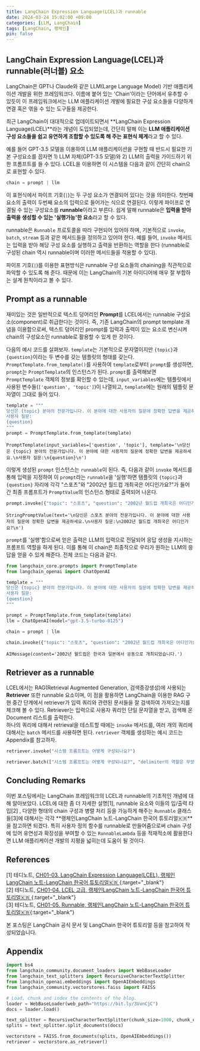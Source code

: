 ```yaml
---
title: LangChain Expression Language(LCEL)과 runnable
date: 2024-03-24 15:02:00 +09:00
categories: [LLM, LangChain]
tags: [LangChain, 랭체인]
pin: false
---
```



## **LangChain Expression Language(LCEL)과 runnable(러너블) 요소**

LangChain은 GPT나 Claude와 같은 LLM(Large Language Model) 기반 애플리케이션 개발을 위한 프레임워크다. 이름에 붙어 있는 'Chain'이라는 단어에서 유추할 수 있듯이 이 프레임워크에서는 LLM 애플리케이션 개발에 필요한 구성 요소들을 다양하게 연결 혹은 엮을 수 있는 도구들을 제공한다.

최근 LangChain이 대대적으로 업데이트되면서 **LangChain Expression Language(LCEL)**라는 개념이 도입되었는데, 간단히 말해 이는 **LLM 애플리케이션 구성 요소들을 쉽고 유연하게 조합할 수 있도록 해 주는 표현식 체계**라고 할 수 있다.

예를 들어 GPT-3.5 모델을 이용하여 LLM 애플리케이션을 구현할 때 반드시 필요한 기본 구성요소를 꼽자면 1) LLM 자체(GPT-3.5 모델)와 2) LLM의 출력을 가이드하기 위한 프롬프트를 들 수 있다. LCEL을 이용하면 이 시스템을 다음과 같이 간단히 chain으로 표현할 수 있다.

```python
chain = prompt | llm
```  

이 표현식에서 파이프 기호(`|`)는 두 구성 요소가 연결되어 있다는 것을 의미한다. 첫번째 요소의 출력이 두번째 요소의 입력으로 들어가는 식으로 연결된다. 이렇게 파이프로 연결될 수 있는 구성요소를 **runnable**이라고 부른다. 쉽게 말해 runnable은 **입력을 받아 출력을 생성할 수 있는 '실행가능'한 요소**라고 할 수 있다. 

runnable은 `Runnable` 프로토콜을 따라 구현되어 있어야 하며, 기본적으로 `invoke`, `batch`, `stream` 등과 같은 메서드들을 정의하고 있어야 한다. 예를 들어, `invoke` 메서드는 입력을 받아 해당 구성 요소를 실행하고 출력을 반환하는 역할을 한다 (runnable로 구성된 chain 역시 runnable이며 이러한 메서드들을 적용할 수 있다).  

파이프 기호(`|`)를 이용한 표현방식은 runnable 구성 요소들의 chaining을 직관적으로 파악할 수 있도록 해 준다. 때문에 이는 LangChain의 기본 아이디어에 매우 잘 부합하는 설계 원칙이라고 볼 수 있다.  

## **Prompt as a runnable**

재미있는 것은 일반적으로 텍스트 덩어리인 **Prompt**를 LCEL에서는 runnable 구성요소(component)로 취급한다는 것이다. 즉, 기존 LangChain의 prompt template 개념을 이용함으로써, 텍스트 덩어리인 prompt를 입력과 출력이 있는 요소로 변신시켜 chain의 구성요소인 runnable로 활용할 수 있게 한 것이다.

다음의 예시 코드를 살펴보자. `template`는 기본적으로 문자열이지만 `{topic}`과 `{question}`이라는 두 변수를 갖는 템플릿의 형태를 갖는다. `PromptTemplate.from_template()`를 사용하여 `template`로부터 `prompt`를 생성하면, `prompt`는 `PromptTemplate`의 인스턴스가 된다.
`prompt`를 출력해보면 `PromptTemplate` 객체의 정보를 확인할 수 있는데, `input_variables`에는 템플릿에서 사용된 변수들(`['question', 'topic']`)이 나열되고, `template`에는 원래의 템플릿 문자열이 그대로 들어 있다.

```python
template = """
당신은 {topic} 분야의 전문가입니다. 이 분야에 대한 사용자의 질문에 정확한 답변을 제공하세요.
사용자 질문:
{question}
"""
prompt = PromptTemplate.from_template(template)
```

```
PromptTemplate(input_variables=['question', 'topic'], template='\n당신은 {topic} 분야의 전문가입니다. 이 분야에 대한 사용자의 질문에 정확한 답변을 제공하세요.\n사용자 질문:\n{question}\n')
```

이렇게 생성된 `prompt` 인스턴스는 `runnable`이 된다. 즉, 다음과 같이 `invoke` 메서드를 통해 입력을 지정하여 이 `prompt`라는 `runnable`을 '실행'하면 템플릿의 `{topic}`과 `{question}` 자리에 각각 "스포츠"와 "2002년 월드컵 개최국은 어디인가요?"가 들어간 최종 프롬프트가 `PromptValue`의 인스턴스 형태로 출력되어 나온다. 

```python
prompt.invoke({"topic": "스포츠", "question": "2002년 월드컵 개최국은 어디인가요?"})
```

```
StringPromptValue(text='\n당신은 스포츠 분야의 전문가입니다. 이 분야에 대한 사용자의 질문에 정확한 답변을 제공하세요.\n사용자 질문:\n2002년 월드컵 개최국은 어디인가요?\n')
```

`prompt`를 '실행'함으로써 얻은 출력은 LLM의 입력으로 전달되어 응답 생성을 지시하는 프롬프트 역할을 하게 된다. 이를 통해 이 chain은 최종적으로 우리가 원하는 LLM의 응답을 얻을 수 있게 해준다. 전체 코드는 다음과 같다. 

```python
from langchain_core.prompts import PromptTemplate
from langchain_openai import ChatOpenAI

template = """
당신은 {topic} 분야의 전문가입니다. 이 분야에 대한 사용자의 질문에 정확한 답변을 제공하세요.
사용자 질문:
{question}
"""

prompt = PromptTemplate.from_template(template)
llm = ChatOpenAI(model="gpt-3.5-turbo-0125")

chain = prompt | llm

chain.invoke({"topic": "스포츠", "question": "2002년 월드컵 개최국은 어디인가요?"})
```

```
AIMessage(content='2002년 월드컵은 한국과 일본에서 공동으로 개최되었습니다.')
```


## **Retriever as a runnable**

LCEL에서는 RAG(Retrieval Augmented Generation, 검색증강생성)에 사용되는 **Retriever** 또한 runnable 요소이며, 이 점을 활용하면 LangChain을 이용한 RAG 구현 중간 단계에서 retriever가 입력 쿼리와 관련된 문서들을 잘 검색하여 가져오는지를 체크해 볼 수 있다. Retriever는 입력으로 사용자 쿼리인 단일 문자열을 받고, 검색해 온 Document 리스트를 출력한다.   
하나의 쿼리에 대해서 retrieval을 테스트할 때에는 `invoke` 메서드를, 여러 개의 쿼리에 대해서는 `batch` 메서드를 사용하면 된다. `retriever` 객체를 생성하는 예시 코드는 Appendix를 참고하자.

```python
retriever.invoke("시스템 프롬프트는 어떻게 구성되나요?")
```

```python
retriever.batch(["시스템 프롬프트는 어떻게 구성되나요?", "delimiter의 역할은 무엇인가요?"])
```


## **Concluding Remarks**

이번 포스팅에서는 LangChain 프레임워크의 LCEL과 runnable의 기초적인 개념에 대해 알아보았다. LCEL에 대한 좀 더 자세한 설명[1], runnable 요소와 이들의 입/출력 타입[2] , 다양한 형태의 chain 구성과 병렬 처리 등을 가능하게 해주는 `Runnable` 클래스들[3]에 대해서는 각각 **랭체인LangChain 노트-LangChain 한국어 튜토리얼🇰🇷**을 참고하면 되겠다.  특히 사용자 정의 함수를 runnable로 만들어줌으로써 chain 구성에 있어 유연성과 확장성을 부여할 수 있는 `RunnableLambda` 등을 적재적소에 활용한다면 LLM 애플리케이션 개발의 지평을 넓히는데 도움이 될 것이다.


## References

[1] 테디노트, [CH01-03. LangChain Expression Language(LCEL), 랭체인LangChain 노트-LangChain 한국어 튜토리얼🇰🇷 ](https://wikidocs.net/233344){:target="_blank"}  
[2] 테디노트, [CH01-04. LCEL 고급, 랭체인LangChain 노트-LangChain 한국어 튜토리얼🇰🇷 ](https://wikidocs.net/233345){:target="_blank"}  
[3] 테디노트, [CH01-05. Runnable, 랭체인LangChain 노트-LangChain 한국어 튜토리얼🇰🇷](https://wikidocs.net/233346){:target="_blank"}  

본 포스팅은 LangChain 공식 문서 및 LangChain 한국어 튜토리얼 등을 참고하여 작성되었습니다. 


## Appendix

```python
import bs4
from langchain_community.document_loaders import WebBaseLoader
from langchain_text_splitters import RecursiveCharacterTextSplitter
from langchain_openai.embeddings import OpenAIEmbeddings
from langchain_community.vectorstores.faiss import FAISS

# Load, chunk and index the contents of the blog.
loader = WebBaseLoader(web_path="https://bit.ly/3VunCjC")
docs = loader.load()

text_splitter = RecursiveCharacterTextSplitter(chunk_size=1000, chunk_overlap=100)
splits = text_splitter.split_documents(docs)

vectorstore = FAISS.from_documents(splits, OpenAIEmbeddings()) 
retriever = vectorstore.as_retriever()
```

